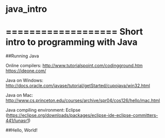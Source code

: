 # java_intro
===================
Short intro to programming with Java
===================
##Running Java

Online compilers: 
http://www.tutorialspoint.com/codingground.htm
https://ideone.com/

Java on Windows: http://docs.oracle.com/javase/tutorial/getStarted/cupojava/win32.html

Java on Mac: http://www.cs.princeton.edu/courses/archive/spr04/cos126/hello/mac.html

Java compiling environment: Eclipse (https://eclipse.org/downloads/packages/eclipse-ide-eclipse-committers-441/lunasr1)

##Hello, World!
